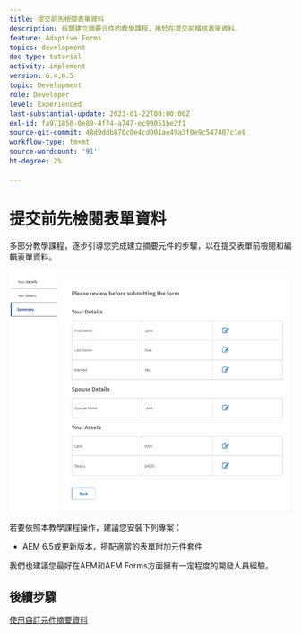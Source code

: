 ```yaml
---
title: 提交前先檢閱表單資料
description: 有關建立摘要元件的教學課程，用於在提交前稽核表單資料。
feature: Adaptive Forms
topics: development
doc-type: tutorial
activity: implement
version: 6.4,6.5
topic: Development
role: Developer
level: Experienced
last-substantial-update: 2023-01-22T00:00:00Z
exl-id: fa971850-0e89-4f74-a747-ec99051be2f1
source-git-commit: 48d9ddb870c0e4cd001ae49a3f0e9c547407c1e8
workflow-type: tm+mt
source-wordcount: '91'
ht-degree: 2%

---
```


# 提交前先檢閱表單資料

多部分教學課程，逐步引導您完成建立摘要元件的步驟，以在提交表單前檢閱和編輯表單資料。

![review-form-data](assets/review-form-data.png)

若要依照本教學課程操作，建議您安裝下列專案：

* AEM 6.5或更新版本，搭配適當的表單附加元件套件

我們也建議您最好在AEM和AEM Forms方面擁有一定程度的開發人員經驗。

## 後續步驟

[使用自訂元件摘要資料](./create-component.md)